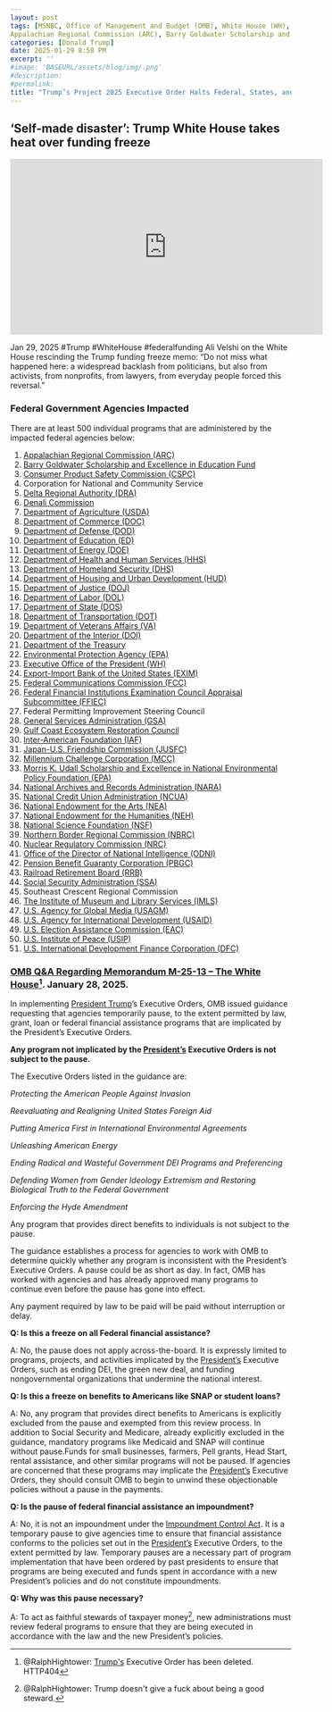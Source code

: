 ```yaml
---
layout: post
tags: [MSNBC, Office of Management and Budget (OMB), White House (WH), president, 
Appalachian Regional Commission (ARC), Barry Goldwater Scholarship and Excellence in Education Fund, Consumer Product Safety Commission (CSPC), Corporation for National and Community Service, Delta Regional Authority (DRA), Denali Commission, Department of Agriculture (USDA), Department of Commerce (DOC), Department of Defense (DOD), Department of Education (ED), Department of Energy (DOE), Department of Health and Human Services (HHS), Department of Homeland Security (DHS), Department of Housing and Urban Development (HUD), Department of Justice (DOJ), Department of Labor (DOL),Department of State (DOS), Department of Transportation (DOT), Department of Veterans Affairs (VA), Department of the Interior (DOI), Department of the Treasury, Environmental Protection Agency (EPA), Executive Office of the President (WH), Export-Import Bank of the United States (EXIM), Federal Communications Commission (FCC), Federal Financial Institutions Examination Council Appraisal Subcommittee (FFIEC), Federal Permitting Improvement Steering Council, General Services Administration (GSA), Gulf Coast Ecosystem Restoration Council, Inter-American Foundation (IAF), Japan-U.S. Friendship Commission (JUSFC), Millennium Challenge Corporation (MCC), Morris K. Udall Scholarship and Excellence in National Environmental Policy Foundation (EPA), National Archives and Records Administration (NARA), National Credit Union Administration (NCUA), National Endowment for the Arts (NEA), National Endowment for the Humanities (NEH), National Science Foundation (NSF), Northern Border Regional Commission (NBRC), Nuclear Regulatory Commission (NRC), Office of the Director of National Intelligence (ODNI), Pension Benefit Guaranty Corporation (PBGC), Railroad Retirement Board (RRB), Social Security Administration (SSA), Southeast Crescent Regional Commission, The Institute of Museum and Library Services (IMLS), U.S. Agency for Global Media (USAGM), U.S. Agency for International Development (USAID), U.S. Election Assistance Commission (EAC), U.S. Institute of Peace (USIP), U.S. International Development Finance Corporation (DFC), politics]
categories: [Donald Trump]
date: 2025-01-29 8:58 PM
excerpt: ''
#image: 'BASEURL/assets/blog/img/.png'
#description:
#permalink:
title: "Trump’s Project 2025 Executive Order Halts Federal, States, and Locals Governments Dead In The Water"
---
```



## ‘Self-made disaster’: Trump White House takes heat over funding freeze

<iframe width="560" height="315" src="https://www.youtube.com/embed/c_HG9dTbQ1o?si=hlKYMy3PdJFb3wew" title="YouTube video player" frameborder="0" allow="accelerometer; autoplay; clipboard-write; encrypted-media; gyroscope; picture-in-picture; web-share" referrerpolicy="strict-origin-when-cross-origin" allowfullscreen></iframe>

Jan 29, 2025 #Trump #WhiteHouse #federalfunding
Ali Velshi on the White House rescinding the Trump funding freeze memo: “Do not miss what happened here: a widespread backlash from politicians, but also from activists, from nonprofits, from lawyers, from everyday people forced this reversal.”

### Federal Government Agencies Impacted

There are at least 500 individual programs that are administered by the impacted federal agencies below:

1. [Appalachian Regional Commission (ARC)](https://www.arc.gov/)
2. [Barry Goldwater Scholarship and Excellence in Education Fund](https://goldwater.scholarsapply.org/)
3. [Consumer Product Safety Commission (CSPC)](https://www.cpsc.gov/)
4. Corporation for National and Community Service
5. [Delta Regional Authority (DRA)](https://dra.gov/)
6. [Denali Commission](https://www.denali.gov/)
7. [Department of Agriculture (USDA)](https://www.usda.gov/)
8. [Department of Commerce (DOC)](https://www.commerce.gov/)
9. [Department of Defense (DOD)](https://www.defense.gov/)
10. [Department of Education (ED)](https://www.ed.gov/)
11. [Department of Energy (DOE)](https://www.energy.gov/)
12. [Department of Health and Human Services (HHS)](https://www.hhs.gov/)
13. [Department of Homeland Security (DHS)](https://www.dhs.gov/)
14. [Department of Housing and Urban Development (HUD)](https://www.hud.gov/)
15. [Department of Justice (DOJ)](https://www.justice.gov/)
16. [Department of Labor (DOL)](https://www.dol.gov/)
17. [Department of State (DOS)](https://www.state.gov/)
18. [Department of Transportation (DOT)](https://www.transportation.gov/)
19. [Department of Veterans Affairs (VA)](https://www.va.gov/)
20. [Department of the Interior (DOI)](https://www.doi.gov/)
21. [Department of the Treasury](https://home.treasury.gov/)
22. [Environmental Protection Agency (EPA)](https://www.epa.gov/)
23. [Executive Office of the President (WH)](https://www.whitehouse.gov)
24. [Export-Import Bank of the United States (EXIM)](https://www.exim.gov/)
25. [Federal Communications Commission (FCC)](https://www.fcc.gov/)
26. [Federal Financial Institutions Examination Council Appraisal Subcommittee (FFIEC)](http://www.ffiec.gov/)
27. Federal Permitting Improvement Steering Council
28. [General Services Administration (GSA)](https://www.gsa.gov/)
29. [Gulf Coast Ecosystem Restoration Council](https://www.restorethegulf.gov/public-engagement/public-comment)
30. [Inter-American Foundation (IAF)](https://www.iaf.gov/)
31. [Japan-U.S. Friendship Commission (JUSFC)](https://www.jusfc.gov/)
32. [Millennium Challenge Corporation (MCC)](https://www.mcc.gov/)
33. [Morris K. Udall Scholarship and Excellence in National Environmental Policy Foundation (EPA)](https:www.epa.gov/)
34. [National Archives and Records Administration (NARA)](https://www.archives.gov/)
35. [National Credit Union Administration (NCUA)](https://www.ncua.gov/)
36. [National Endowment for the Arts (NEA)](https://www.arts.gov/)
37. [National Endowment for the Humanities (NEH)](http://www.neh.gov/)
38. [National Science Foundation (NSF)](http://www.nsf.gov/)
39. [Northern Border Regional Commission (NBRC)](https://www.nbrc.gov/)
40. [Nuclear Regulatory Commission (NRC)](http://www.nrc.gov/)
41. [Office of the Director of National Intelligence (ODNI)](https://www.dni.gov/)
42. [Pension Benefit Guaranty Corporation (PBGC)](https://www.pbgc.gov/)
43. [Railroad Retirement Board (RRB)](https://rrb.gov/)
44. [Social Security Administration (SSA)](http://www.ssa.gov/)
45. Southeast Crescent Regional Commission
46. [The Institute of Museum and Library Services (IMLS)](https://www.imls.gov/)
47. [U.S. Agency for Global Media (USAGM)](https://www.usagm.gov/)
48. [U.S. Agency for International Development (USAID)](http://www.usaid.gov/)
49. [U.S. Election Assistance Commission (EAC)](https://www.eac.gov/)
50. [U.S. Institute of Peace (USIP)](http://www.usip.org/)
51. [U.S. International Development Finance Corporation (DFC)](https://www.dfc.gov/)

### [OMB Q&A Regarding Memorandum M-25-13 – The White House](https://www.whitehouse.gov/fact-sheets/2025/01/omb-q-a-regarding-memorandum-m-25-13/)[^660]. January 28, 2025.

[^660]: @RalphHightower: [Trump's](https://www.whitehouse.gov/) Executive Order has been deleted. HTTP404

In implementing [President Trump](https://www.whitehouse.gov/)’s Executive Orders, OMB issued guidance requesting that agencies temporarily pause, to the extent permitted by law, grant, loan or federal financial assistance programs that are implicated by the President’s Executive Orders.

**Any program not implicated by the [President’s](https://www.whitehouse.gov) Executive Orders is not subject to the pause.**

The Executive Orders listed in the guidance are:

_Protecting the American People Against Invasion_

_Reevaluating and Realigning United States Foreign Aid_

_Putting America First in International Environmental Agreements_

_Unleashing American Energy_

_Ending Radical and Wasteful Government DEI Programs and Preferencing_

_Defending Women from Gender Ideology Extremism and Restoring Biological Truth to the Federal Government_

_Enforcing the Hyde Amendment_

Any program that provides direct benefits to individuals is not subject to the pause.

The guidance establishes a process for agencies to work with OMB to determine quickly whether any program is inconsistent with the President’s Executive Orders. A pause could be as short as day. In fact, OMB has worked with agencies and has already approved many programs to continue even before the pause has gone into effect.

Any payment required by law to be paid will be paid without interruption or delay.

**Q: Is this a freeze on all Federal financial assistance?**

A: No, the pause does not apply across-the-board. It is expressly limited to programs, projects, and activities implicated by the [President’s](https://www.whitehouse.gov/) Executive Orders, such as ending DEI, the green new deal, and funding nongovernmental organizations that undermine the national interest.

**Q: Is this a freeze on benefits to Americans like SNAP or student loans?**

A: No, any program that provides direct benefits to Americans is explicitly excluded from the pause and exempted from this review process. In addition to Social Security and Medicare, already explicitly excluded in the guidance, mandatory programs like Medicaid and SNAP will continue without pause.Funds for small businesses, farmers, Pell grants, Head Start, rental assistance, and other similar programs will not be paused. If agencies are concerned that these programs may implicate the [President’s](https://www.whitehouse.gov/) Executive Orders, they should consult OMB to begin to unwind these objectionable policies without a pause in the payments.

**Q: Is the pause of federal financial assistance an impoundment?**

A: No, it is not an impoundment under the [Impoundment Control Act](https://www.gao.gov/legal/appropriations-law/impoundment-control-act-resources). It is a temporary pause to give agencies time to ensure that financial assistance conforms to the policies set out in the [President’s](https://www.whitehouse.gov/) Executive Orders, to the extent permitted by law. Temporary pauses are a necessary part of program implementation that have been ordered by past presidents to ensure that programs are being executed and funds spent in accordance with a new President’s policies and do not constitute impoundments.

**Q: Why was this pause necessary?**

A: To act as faithful stewards of taxpayer money[^666], new administrations must review federal programs to ensure that they are being executed in accordance with the law and the new President’s policies.

[^666]: @RalphHightower: Trump doesn't give a fuck about being a good steward. 
